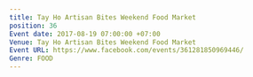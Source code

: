 ```yaml
---
title: Tay Ho Artisan Bites Weekend Food Market
position: 36
Event date: 2017-08-19 07:00:00 +07:00
Venue: Tay Ho Artisan Bites Weekend Food Market
Event URL: https://www.facebook.com/events/361281850969446/
Genre: FOOD
---
```


